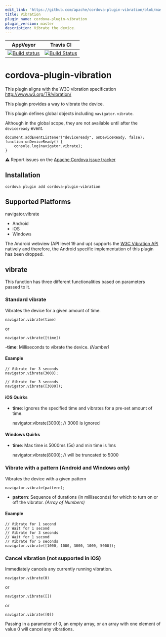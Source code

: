 ```yaml
---
edit_link: 'https://github.com/apache/cordova-plugin-vibration/blob/master/README.md'
title: Vibration
plugin_name: cordova-plugin-vibration
plugin_version: master
description: Vibrate the device.
---
```


<!-- WARNING: This file is generated. See fetch_docs.js. -->

<!--
# license: Licensed to the Apache Software Foundation (ASF) under one
#         or more contributor license agreements.  See the NOTICE file
#         distributed with this work for additional information
#         regarding copyright ownership.  The ASF licenses this file
#         to you under the Apache License, Version 2.0 (the
#         "License"); you may not use this file except in compliance
#         with the License.  You may obtain a copy of the License at
#
#           http://www.apache.org/licenses/LICENSE-2.0
#
#         Unless required by applicable law or agreed to in writing,
#         software distributed under the License is distributed on an
#         "AS IS" BASIS, WITHOUT WARRANTIES OR CONDITIONS OF ANY
#         KIND, either express or implied.  See the License for the
#         specific language governing permissions and limitations
#         under the License.
-->

|AppVeyor|Travis CI|
|:-:|:-:|
|[![Build status](https://ci.appveyor.com/api/projects/status/github/apache/cordova-plugin-vibration?branch=master)](https://ci.appveyor.com/project/ApacheSoftwareFoundation/cordova-plugin-vibration)|[![Build Status](https://travis-ci.org/apache/cordova-plugin-vibration.svg?branch=master)](https://travis-ci.org/apache/cordova-plugin-vibration)|

# cordova-plugin-vibration

This plugin aligns with the W3C vibration specification http://www.w3.org/TR/vibration/

This plugin provides a way to vibrate the device.

This plugin defines global objects including `navigator.vibrate`.

Although in the global scope, they are not available until after the `deviceready` event.

    document.addEventListener("deviceready", onDeviceReady, false);
    function onDeviceReady() {
        console.log(navigator.vibrate);
    }

:warning: Report issues on the [Apache Cordova issue tracker](https://issues.apache.org/jira/issues/?jql=project%20%3D%20CB%20AND%20status%20in%20%28Open%2C%20%22In%20Progress%22%2C%20Reopened%29%20AND%20resolution%20%3D%20Unresolved%20AND%20component%20%3D%20%22Plugin%20Vibration%22%20ORDER%20BY%20priority%20DESC%2C%20summary%20ASC%2C%20updatedDate%20DESC)


## Installation

    cordova plugin add cordova-plugin-vibration

## Supported Platforms

navigator.vibrate

- Android
- iOS
- Windows


The Android webview (API level 19 and up) supports the [W3C Vibration API](https://www.w3.org/TR/vibration/) natively and therefore, the Android specific implementation of this plugin has been dropped.

## vibrate

This function has three different functionalities based on parameters passed to it.

### Standard vibrate

Vibrates the device for a given amount of time.

    navigator.vibrate(time)

or

    navigator.vibrate([time])


-__time__: Milliseconds to vibrate the device. _(Number)_

#### Example

    // Vibrate for 3 seconds
    navigator.vibrate(3000);

    // Vibrate for 3 seconds
    navigator.vibrate([3000]);

#### iOS Quirks

- __time__: Ignores the specified time and vibrates for a pre-set amount of time.

    navigator.vibrate(3000); // 3000 is ignored

#### Windows Quirks

- __time__: Max time is 5000ms (5s) and min time is 1ms

    navigator.vibrate(8000); // will be truncated to 5000

### Vibrate with a pattern (Android and Windows only)
Vibrates the device with a given pattern

    navigator.vibrate(pattern);

- __pattern__: Sequence of durations (in milliseconds) for which to turn on or off the vibrator. _(Array of Numbers)_

#### Example

    // Vibrate for 1 second
    // Wait for 1 second
    // Vibrate for 3 seconds
    // Wait for 1 second
    // Vibrate for 5 seconds
    navigator.vibrate([1000, 1000, 3000, 1000, 5000]);


### Cancel vibration (not supported in iOS)

Immediately cancels any currently running vibration.

    navigator.vibrate(0)

or

    navigator.vibrate([])

or

    navigator.vibrate([0])

Passing in a parameter of 0, an empty array, or an array with one element of value 0 will cancel any vibrations.

